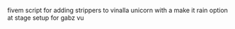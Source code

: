 fivem script for adding strippers to vinalla unicorn with a make it rain option at stage setup for gabz vu

